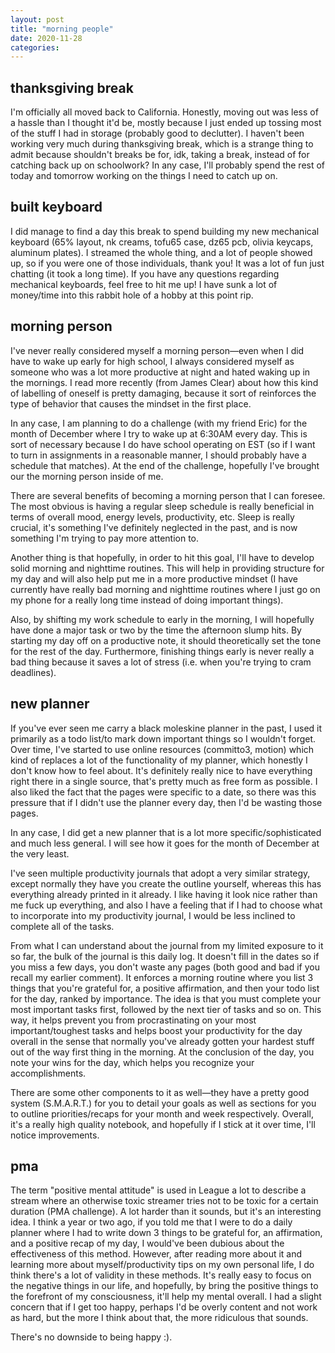 ```yaml
---
layout: post
title: "morning people"
date: 2020-11-28
categories:
---
```

## thanksgiving break
I'm officially all moved back to California. Honestly, moving out was less of a hassle than I thought it'd be, mostly because I just ended up tossing most of the stuff I had in storage (probably good to declutter). I haven't been working very much during thanksgiving break, which is a strange thing to admit because shouldn't breaks be for, idk, taking a break, instead of for catching back up on schoolwork? In any case, I'll probably spend the rest of today and tomorrow working on the things I need to catch up on.

## built keyboard
I did manage to find a day this break to spend building my new mechanical keyboard (65% layout, nk creams, tofu65 case, dz65 pcb, olivia keycaps, aluminum plates). I streamed the whole thing, and a lot of people showed up, so if you were one of those individuals, thank you! It was a lot of fun just chatting (it took a long time). If you have any questions regarding mechanical keyboards, feel free to hit me up! I have sunk a lot of money/time into this rabbit hole of a hobby at this point rip.

## morning person
I've never really considered myself a morning person—even when I did have to wake up early for high school, I always considered myself as someone who was a lot more productive at night and hated waking up in the mornings. I read more recently (from James Clear) about how this kind of labelling of oneself is pretty damaging, because it sort of reinforces the type of behavior that causes the mindset in the first place.

In any case, I am planning to do a challenge (with my friend Eric) for the month of December where I try to wake up at 6:30AM every day. This is sort of necessary because I do have school operating on EST (so if I want to turn in assignments in a reasonable manner, I should probably have a schedule that matches). At the end of the challenge, hopefully I've brought our the morning person inside of me.

There are several benefits of becoming a morning person that I can foresee. The most obvious is having a regular sleep schedule is really beneficial in terms of overall mood, energy levels, productivity, etc. Sleep is really crucial, it's something I've definitely neglected in the past, and is now something I'm trying to pay more attention to.

Another thing is that hopefully, in order to hit this goal, I'll have to develop solid morning and nighttime routines. This will help in providing structure for my day and will also help put me in a more productive mindset (I have currently have really bad morning and nighttime routines where I just go on my phone for a really long time instead of doing important things).

Also, by shifting my work schedule to early in the morning, I will hopefully have done a major task or two by the time the afternoon slump hits. By starting my day off on a productive note, it should theoretically set the tone for the rest of the day. Furthermore, finishing things early is never really a bad thing because it saves a lot of stress (i.e. when you're trying to cram deadlines).

## new planner
If you've ever seen me carry a black moleskine planner in the past, I used it primarily as a todo list/to mark down important things so I wouldn't forget. Over time, I've started to use online resources (committo3, motion) which kind of replaces a lot of the functionality of my planner, which honestly I don't know how to feel about. It's definitely really nice to have everything right there in a single source, that's pretty much as free form as possible. I also liked the fact that the pages were specific to a date, so there was this pressure that if I didn't use the planner every day, then I'd be wasting those pages. 

In any case, I did get a new planner that is a lot more specific/sophisticated and much less general. I will see how it goes for the month of December at the very least.

I've seen multiple productivity journals that adopt a very similar strategy, except normally they have you create the outline yourself, whereas this has everything already printed in it already. I like having it look nice rather than me fuck up everything, and also I have a feeling that if I had to choose what to incorporate into my productivity journal, I would be less inclined to complete all of the tasks.

From what I can understand about the journal from my limited exposure to it so far, the bulk of the journal is this daily log. It doesn't fill in the dates so if you miss a few days, you don't waste any pages (both good and bad if you recall my earlier comment). It enforces a morning routine where you list 3 things that you're grateful for, a positive affirmation, and then your todo list for the day, ranked by importance. The idea is that you must complete your most important tasks first, followed by the next tier of tasks and so on. This way, it helps prevent you from procrastinating on your most important/toughest tasks and helps boost your productivity for the day overall in the sense that normally you've already gotten your hardest stuff out of the way first thing in the morning. At the conclusion of the day, you note your wins for the day, which helps you recognize your accomplishments.

There are some other components to it as well—they have a pretty good system (S.M.A.R.T.) for you to detail your goals as well as sections for you to outline priorities/recaps for your month and week respectively. Overall, it's a really high quality notebook, and hopefully if I stick at it over time, I'll notice improvements.

## pma
The term "positive mental attitude" is used in League a lot to describe a stream where an otherwise toxic streamer tries not to be toxic for a certain duration (PMA challenge). A lot harder than it sounds, but it's an interesting idea. I think a year or two ago, if you told me that I were to do a daily planner where I had to write down 3 things to be grateful for, an affirmation, and a positive recap of my day, I would've been dubious about the effectiveness of this method. However, after reading more about it and learning more about myself/productivity tips on my own personal life, I do think there's a lot of validity in these methods. It's really easy to focus on the negative things in our life, and hopefully, by bring the positive things to the forefront of my consciousness, it'll help my mental overall. I had a slight concern that if I get too happy, perhaps I'd be overly content and not work as hard, but the more I think about that, the more ridiculous that sounds.

There's no downside to being happy :).